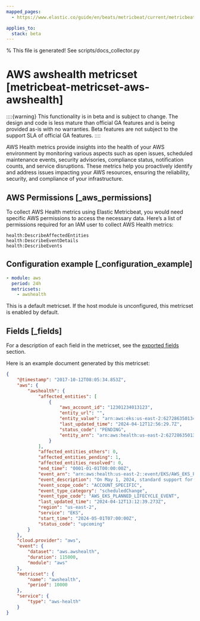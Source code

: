 ```yaml
---
mapped_pages:
  - https://www.elastic.co/guide/en/beats/metricbeat/current/metricbeat-metricset-aws-awshealth.html

applies_to:
  stack: beta
---
```


% This file is generated! See scripts/docs_collector.py

# AWS awshealth metricset [metricbeat-metricset-aws-awshealth]

::::{warning}
This functionality is in beta and is subject to change. The design and code is less mature than official GA features and is being provided as-is with no warranties. Beta features are not subject to the support SLA of official GA features.
::::


AWS Health metrics provide insights into the health of your AWS environment by monitoring various aspects such as open issues, scheduled maintenance events, security advisories, compliance status, notification counts, and service disruptions. These metrics help you proactively identify and address issues impacting your AWS resources, ensuring the reliability, security, and compliance of your infrastructure.


## AWS Permissions [_aws_permissions]

To collect AWS Health metrics using Elastic Metricbeat, you would need specific AWS permissions to access the necessary data. Here’s a list of permissions required for an IAM user to collect AWS Health metrics:

```
health:DescribeAffectedEntities
health:DescribeEventDetails
health:DescribeEvents
```


## Configuration example [_configuration_example]

```yaml
- module: aws
  period: 24h
  metricsets:
    - awshealth
```

This is a default metricset. If the host module is unconfigured, this metricset is enabled by default.

## Fields [_fields]

For a description of each field in the metricset, see the [exported fields](/reference/metricbeat/exported-fields-aws.md) section.

Here is an example document generated by this metricset:

```json
{
    "@timestamp": "2017-10-12T08:05:34.853Z",
    "aws": {
        "awshealth": {
            "affected_entities": [
                {
                    "aws_account_id": "12301234013123",
                    "entity_url": "",
                    "entity_value": "arn:aws:eks:us-east-2:627286350134:cluster/XXXXXXXXXXXXX",
                    "last_updated_time": "2024-04-12T12:56:29.7Z",
                    "status_code": "PENDING",
                    "entity_arn": "arn:aws:health:us-east-2:627286350134:entity/YYYYYYYYYYYYYYYYYYYY"
                }
            ],
            "affected_entities_others": 0,
            "affected_entities_pending": 1,
            "affected_entities_resolved": 0,
            "end_time": "0001-01-01T00:00:00Z",
            "event_arn": "arn:aws:health:us-east-2::event/EKS/AWS_EKS_PLANNED_LIFECYCLE_EVENT/AWS_EKS_PLANNED_LIFECYCLE_EVENT_a7e64e77680080d19971a80f0131ff2239909cdbe7647dd57710b764b988f476",
            "event_description": "On May 1, 2024, standard support for Kubernetes version 1.25 in Amazon EKS will end. From May 2, 2024 all Amazon EKS clusters running on 1.25 will enter extended support and will remain in extended support until May 1, 2025.\n\nAfter May 1, 2025, Kubernetes 1.25 will no longer be supported on Amazon EKS, and all Amazon EKS clusters running on 1.25 will be automatically updated to Kubernetes version 1.26.\n\nYou are receiving this message because you currently have 1 or more Amazon EKS clusters running on Kubernetes version 1.25. A list of your impacted clusters can be found in the \"Affected resources\" tab.\n\nExtended support is currently in free preview and is available to all customers. Effective April 1 2024, your Amazon EKS clusters running on a Kubernetes version in extended support will be charged at $0.60 per cluster hour.\n\nIf you do not want to use extended support, we recommend that you update your 1.25 clusters to Kubernetes version 1.26 or newer before May 1, 2024. To learn more about the extended support for Kubernetes versions pricing, see our announcement [1]. For instructions on how to update your cluster(s), see the Amazon EKS service 'Updating an Amazon EKS cluster Kubernetes version' documentation [2].\n\nTo learn more on Kubernetes version support, see the 'Amazon EKS Kubernetes versions' documentation [3].\n\nFor any questions or assistance, please contact AWS Support [4].\n\n\n[1] https://aws.amazon.com/blogs/containers/amazon-eks-extended-support-for-kubernetes-versions-pricing/\n[2] https://docs.aws.amazon.com/eks/latest/userguide/update-cluster.html\n[3] https://docs.aws.amazon.com/eks/latest/userguide/kubernetes-versions.html\n[4] https://aws.amazon.com/support",
            "event_scope_code": "ACCOUNT_SPECIFIC",
            "event_type_category": "scheduledChange",
            "event_type_code": "AWS_EKS_PLANNED_LIFECYCLE_EVENT",
            "last_updated_time": "2024-04-12T13:12:39.273Z",
            "region": "us-east-2",
            "service": "EKS",
            "start_time": "2024-05-01T07:00:00Z",
            "status_code": "upcoming"
        }
    },
    "cloud.provider": "aws",
    "event": {
        "dataset": "aws.awshealth",
        "duration": 115000,
        "module": "aws"
    },
    "metricset": {
        "name": "awshealth",
        "period": 10000
    },
    "service": {
        "type": "aws-health"
    }
}
```
